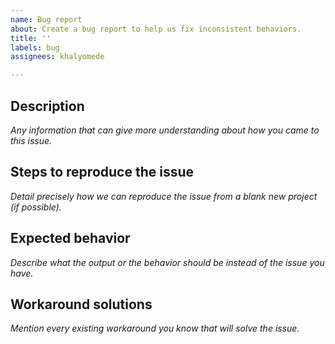 ```yaml
---
name: Bug report
about: Create a bug report to help us fix inconsistent behaviors.
title: ''
labels: bug
assignees: khalyomede

---
```


## Description

_Any information that can give more understanding about how you came to this issue._

## Steps to reproduce the issue

_Detail precisely how we can reproduce the issue from a blank new project (if possible)._

## Expected behavior

_Describe what the output or the behavior should be instead of the issue you have._

## Workaround solutions

_Mention every existing workaround you know that will solve the issue._
